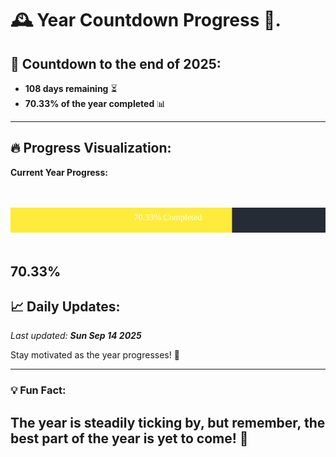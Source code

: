 
# &#x1F570; **Year Countdown Progress** &#x1F389;.

## &#x1F4C5; Countdown to the end of 2025:
- **108 days remaining** &#x23F3;
- **70.33% of the year completed** &#x1F4CA;

---

## &#x1F525; **Progress Visualization**:

**Current Year Progress:**

<br><br>
![Progress Bar](https://raw.githubusercontent.com/dayanidigv/year-countdown-progress/main/progress-bar.svg)
<br><br>

**70.33%**
---

## &#x1F4C8; **Daily Updates**:

_Last updated: **Sun Sep 14 2025**_

Stay motivated as the year progresses! &#x1F680;

--- 

### &#x1F4A1; **Fun Fact:**
The year is steadily ticking by, but remember, the best part of the year is yet to come! &#x1F31F;
---
